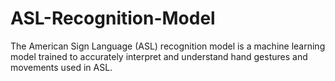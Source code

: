 # ASL-Recognition-Model
The American Sign Language (ASL) recognition model is a machine learning model trained to accurately interpret and understand hand gestures and movements used in ASL.
